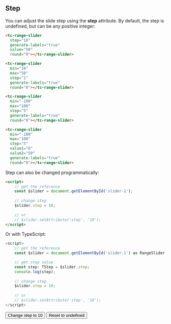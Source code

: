 ## Step

<div data-examples="step"></div> 

You can adjust the slide step using the **step** attribute. By default, the step is undefined, but can be any positive integer:

```html
<tc-range-slider
  step="10"
  generate-labels="true" 
  value="50"
  round="0"></tc-range-slider>
```

<div class="my-12 flex flex-col items-center">
    <tc-range-slider 
      step="10"
      generate-labels="true" 
      value="50"
      round="0"></tc-range-slider>
</div>

```html
<tc-range-slider
  min="10"
  max="50"
  step="1"
  generate-labels="true" 
  round="0"></tc-range-slider>
```

<div class="my-12 flex flex-col items-center">
    <tc-range-slider
      min="10"
      max="50"
      step="1"
      generate-labels="true" 
      round="0"></tc-range-slider>
</div>

```html
<tc-range-slider
  min="-100"
  max="100"
  step="5"
  generate-labels="true"
  round="0"></tc-range-slider>
```

<div class="my-12 flex flex-col items-center">
    <tc-range-slider
      min="-100"
      max="100"
      step="5"
      generate-labels="true" 
      round="0"></tc-range-slider>
</div>

```html
<tc-range-slider
  min="-100"
  max="100"
  step="5"
  value1="0"
  value2="50"
  generate-labels="true"
  round="0"></tc-range-slider>
```

<div class="my-12 flex flex-col items-center">
    <tc-range-slider
      min="-100"
      max="100"
      step="5"
      value1="0"
      value2="50"
      generate-labels="true" 
      round="0"></tc-range-slider>
</div>

Step can also be changed programmatically:

```html
<script>
    // get the reference
    const $slider = document.getElementById('slider-1');
    
    // change step
    $slider.step = 10;
    
    // or 
    // $slider.setAttribute('step', '10');
</script>
```

Or with TypeScript:

```typescript
<script>
    // get the reference
    const $slider = document.getElementById('slider-1') as RangeSlider;

    // get step value 
    const step: TStep = $slider.step;
    console.log(step);
    
    // change step 
    $slider.step = 10;
    
    // or 
    // $slider.setAttribute('step', '10');
</script>
``` 

<div class="my-12 flex flex-col items-center">
    <tc-range-slider
      id="slider-6"
      value1="40"
      value2="60"
      generate-labels="true"></tc-range-slider>
    <div class="flex items-center">
        <button id="step-btn" type="button" class="group inline-flex items-center h-9 rounded-full text-sm font-semibold whitespace-nowrap px-3 focus:outline-none focus:ring-2 bg-sky-50 text-sky-600 hover:bg-sky-100 hover:text-sky-700 focus:ring-sky-600 mt-8 mx-2">Change step to 10</button>
        <button id="step-reset" type="button" class="group inline-flex items-center h-9 rounded-full text-sm font-semibold whitespace-nowrap px-3 focus:outline-none focus:ring-2 bg-gray-50 text-gray-600 hover:bg-gray-100 hover:text-gray-700 focus:ring-gray-600 mt-8 mx-2">Reset to undefined</button>
    </div>
</div>
